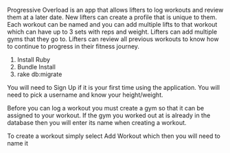 <!-- Progressive Overload  -->
Progressive Overload is an app that allows lifters to log workouts and review them at a later date. New lifters can create a profile that is unique to them. Each workout can be named and you can add multiple lifts to that workout which can have up to 3 sets with reps and weight. Lifters can add multiple gyms that they go to. Lifters can review all previous workouts to know how to continue to progress in their fitness journey.
<!--                       -->



<!-- Install instructions -->
1. Install Ruby
2. Bundle Install
3. rake db:migrate
<!--                      -->


<!-- Instructions -->
You will need to Sign Up if it is your first time using the application. You will need to pick a username and know your height/weight.

Before you can log a workout you must create a gym so that it can be assigned to your workout. If the gym you worked out at is already in the database then you will enter its name when creating a workout.

To create a workout simply select Add Workout which then you will need to name it


